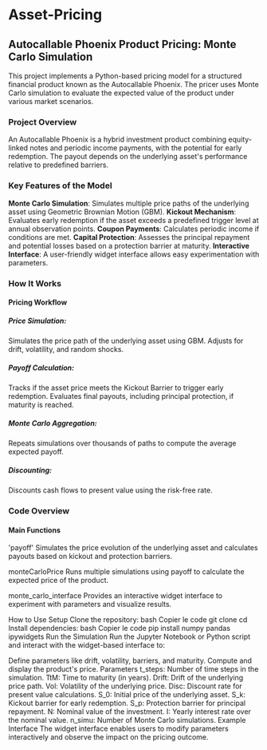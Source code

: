 # Asset-Pricing
## Autocallable Phoenix Product Pricing: Monte Carlo Simulation
This project implements a Python-based pricing model for a structured financial product known as the Autocallable Phoenix. The pricer uses Monte Carlo simulation to evaluate the expected value of the product under various market scenarios.

### Project Overview
An Autocallable Phoenix is a hybrid investment product combining equity-linked notes and periodic income payments, with the potential for early redemption. The payout depends on the underlying asset's performance relative to predefined barriers.

### Key Features of the Model
**Monte Carlo Simulation**: Simulates multiple price paths of the underlying asset using Geometric Brownian Motion (GBM).
**Kickout Mechanism**: Evaluates early redemption if the asset exceeds a predefined trigger level at annual observation points.
**Coupon Payments**: Calculates periodic income if conditions are met.
**Capital Protection**: Assesses the principal repayment and potential losses based on a protection barrier at maturity.
**Interactive Interface**: A user-friendly widget interface allows easy experimentation with parameters.

### How It Works
#### Pricing Workflow
##### Price Simulation:
Simulates the price path of the underlying asset using GBM.
Adjusts for drift, volatility, and random shocks.
##### Payoff Calculation: 
Tracks if the asset price meets the Kickout Barrier to trigger early redemption.
Evaluates final payouts, including principal protection, if maturity is reached.
##### Monte Carlo Aggregation:
Repeats simulations over thousands of paths to compute the average expected payoff.
##### Discounting:
Discounts cash flows to present value using the risk-free rate.

### Code Overview
#### Main Functions
'payoff' Simulates the price evolution of the underlying asset and calculates payouts based on kickout and protection barriers.

monteCarloPrice
Runs multiple simulations using payoff to calculate the expected price of the product.

monte_carlo_interface
Provides an interactive widget interface to experiment with parameters and visualize results.

How to Use
Setup
Clone the repository:
bash
Copier le code
git clone <repository-url>
cd <repository-directory>
Install dependencies:
bash
Copier le code
pip install numpy pandas ipywidgets
Run the Simulation
Run the Jupyter Notebook or Python script and interact with the widget-based interface to:

Define parameters like drift, volatility, barriers, and maturity.
Compute and display the product's price.
Parameters
t_steps: Number of time steps in the simulation.
TtM: Time to maturity (in years).
Drift: Drift of the underlying price path.
Vol: Volatility of the underlying price.
Disc: Discount rate for present value calculations.
S_0: Initial price of the underlying asset.
S_k: Kickout barrier for early redemption.
S_p: Protection barrier for principal repayment.
N: Nominal value of the investment.
I: Yearly interest rate over the nominal value.
n_simu: Number of Monte Carlo simulations.
Example Interface
The widget interface enables users to modify parameters interactively and observe the impact on the pricing outcome.
